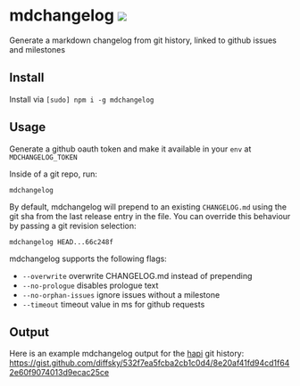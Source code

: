 # mdchangelog [![](https://travis-ci.org/creativelive/mdchangelog.png)](https://travis-ci.org/creativelive/mdchangelog)

Generate a markdown changelog from git history, linked to github issues and milestones

## Install

Install via `[sudo] npm i -g mdchangelog`

## Usage

Generate a github oauth token and make it available in your `env` at `MDCHANGELOG_TOKEN`

Inside of a git repo, run:
```
mdchangelog
```

By default, mdchangelog will prepend to an existing `CHANGELOG.md` using the git sha from the
last release entry in the file. You can override this behaviour by passing a git
revision selection:

```
mdchangelog HEAD...66c248f
```

mdchangelog supports the following flags:
- `--overwrite` overwrite CHANGELOG.md instead of prepending
- `--no-prologue` disables prologue text
- `--no-orphan-issues` ignore issues without a milestone
- `--timeout` <int> timeout value in ms for github requests



## Output

Here is an example mdchangelog output for the [hapi](https://github.com/spumko/hapi) git history:
https://gist.github.com/diffsky/532f7ea5fcba2cb1c0d4/8e20af41fd94cd1f642e60f9074013d9ecac25ce
